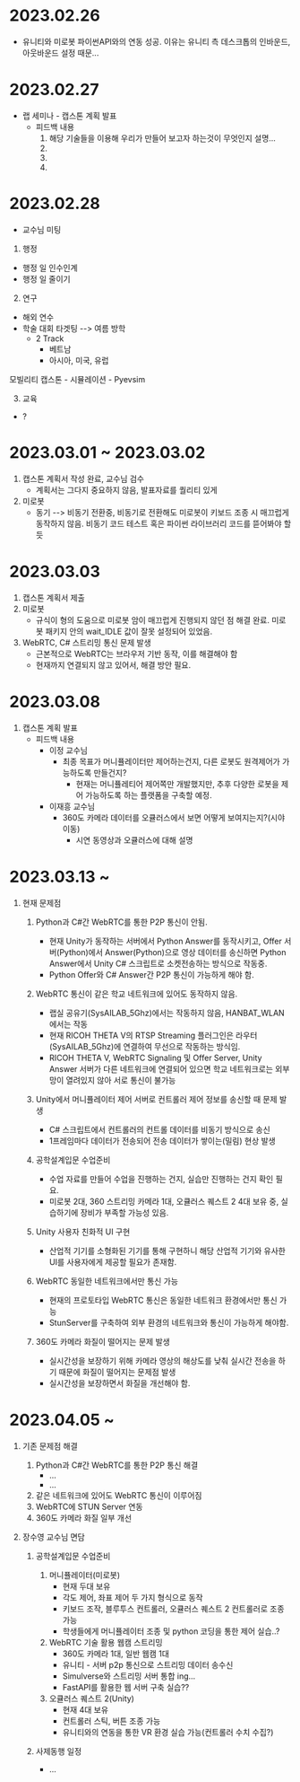 # 2023.02.26
- 유니티와 미로봇 파이썬API와의 연동 성공. 이유는 유니티 측 데스크톱의 인바운드, 아웃바운드 설정 때문...

# 2023.02.27
- 랩 세미나 - 캡스톤 계획 발표
    - 피드백 내용
        1. 해당 기술들을 이용해 우리가 만들어 보고자 하는것이 무엇인지 설명...
        2. 
        3. 
        4. 
        

# 2023.02.28
- 교수님 미팅
1. 행정
- 행정 일 인수인계
- 행정 일 줄이기

2. 연구
- 해외 연수
- 학술 대회 타겟팅 --> 여름 방학
	- 2 Track
		- 베트남 
		- 아시아, 미국, 유럽

모빌리티 캡스톤 - 시뮬레이션 - Pyevsim

3. 교육
- ?

# 2023.03.01 ~ 2023.03.02
1. 캡스톤 계획서 작성 완료, 교수님 검수
    - 계획서는 그다지 중요하지 않음, 발표자료를 퀄리티 있게
2. 미로봇
    - 동기 --> 비동기 전환중, 비동기로 전환해도 미로봇이 키보드 조종 시 매끄럽게 동작하지 않음. 비동기 코드 테스트 혹은 파이썬 라이브러리 코드를 뜯어봐야 할듯


# 2023.03.03
1. 캡스톤 계획서 제출
2. 미로봇
    - 규식이 형의 도움으로 미로봇 암이 매끄럽게 진행되지 않던 점 해결 완료. 미로봇 패키지 안의 wait_IDLE 값이 잘못 설정되어 있었음.
3. WebRTC, C# 스트리밍 통신 문제 발생
    - 근본적으로 WebRTC는 브라우저 기반 동작, 이를 해결해야 함
    - 현재까지 연결되지 않고 있어서, 해결 방안 필요.

# 2023.03.08
1. 캡스톤 계획 발표
    - 피드백 내용
      - 이정 교수님
        - 최종 목표가 머니퓰레이터만 제어하는건지, 다른 로봇도 원격제어가 가능하도록 만들건지?
          - 현재는 머니퓰레티어 제어쪽만 개발했지만, 추후 다양한 로봇을 제어 가능하도록 하는 플랫폼을 구축할 예정.
      - 이재흥 교수님
        - 360도 카메라 데이터를 오큘러스에서 보면 어떻게 보여지는지?(시야 이동)
          - 시연 동영상과 오큘러스에 대해 설명

# 2023.03.13 ~ 
1. 현재 문제점
   1. Python과 C#간 WebRTC를 통한 P2P 통신이 안됨.
      - 현재 Unity가 동작하는 서버에서 Python Answer를 동작시키고, Offer 서버(Python)에서 Answer(Python)으로 영상 데이터를 송신하면 Python Answer에서 Unity C# 스크립트로 소켓전송하는 방식으로 작동중.
       - Python Offer와 C# Answer간 P2P 통신이 가능하게 해야 함.
 
   2. WebRTC 통신이 같은 학교 네트워크에 있어도 동작하지 않음.
        - 랩실 공유기(SysAILAB_5Ghz)에서는 작동하지 않음, HANBAT_WLAN에서는 작동
        - 현재 RICOH THETA V의 RTSP Streaming 플러그인은 라우터(SysAILAB_5Ghz)에 연결하여 무선으로 작동하는 방식임.
        - RICOH THETA V, WebRTC Signaling 및 Offer Server, Unity Answer 서버가 다른 네트워크에 연결되어 있으면 학교 네트워크로는 외부망이 열려있지 않아 서로 통신이 불가능 

   3. Unity에서 머니퓰레이터 제어 서버로 컨트롤러 제어 정보를 송신할 때 문제 발생
        - C# 스크립트에서 컨트롤러의 컨트롤 데이터를 비동기 방식으로 송신
        - 1프레임마다 데이터가 전송되어 전송 데이터가 쌓이는(밀림) 현상 발생

   4. 공학설계입문 수업준비
        - 수업 자료를 만들어 수업을 진행하는 건지, 실습만 진행하는 건지 확인 필요.
        - 미로봇 2대, 360 스트리밍 카메라 1대, 오큘러스 퀘스트 2 4대 보유 중, 실습하기에 장비가 부족할 가능성 있음.
  
   5. Unity 사용자 친화적 UI 구현
         -  산업적 기기를 소형화된 기기를 통해 구현하니 해당 산업적 기기와 유사한 UI를 사용자에게 제공할 필요가 존재함.
        
   6. WebRTC 동일한 네트워크에서만 통신 가능
         -  현재의 프로토타입 WebRTC 통신은 동일한 네트워크 환경에서만 통신 가능
         -  StunServer를 구축하여 외부 환경의 네트워크와 통신이 가능하게 해야함.

   7. 360도 카메라 화질이 떨어지는 문제 발생
         -  실시간성을 보장하기 위해 카메라 영상의 해상도를 낮춰 실시간 전송을 하기 때문에 화질이 떨어지는 문제점 발생
         -  실시간성을 보장하면서 화질을 개선해야 함. 

# 2023.04.05 ~
1. 기존 문제점 해결
   1. Python과 C#간 WebRTC를 통한 P2P 통신 해결
      - ...
      - ...
    2. 같은 네트워크에 있어도 WebRTC 통신이 이루어짐
    3. WebRTC에 STUN Server 연동
    4. 360도 카메라 화질 일부 개선

2. 장수영 교수님 면담
   1. 공학설계입문 수업준비
      1. 머니퓰레이터(미로봇)
           - 현재 두대 보유
           - 각도 제어, 좌표 제어 두 가지 형식으로 동작
           - 키보드 조작, 블루투스 컨트롤러, 오큘러스 퀘스트 2 컨트롤러로 조종 가능
           - 학생들에게 머니퓰레이터 조종 및 python 코딩을 통한 제어 실습..?
       2. WebRTC 기술 활용 웹캠 스트리밍
            - 360도 카메라 1대, 일반 웹캠 1대
            - 유니티 - 서버 p2p 통신으로 스트리밍 데이터 송수신
            - Simulverse와 스트리밍 서버 통합 ing...
            - FastAPI를 활용한 웹 서버 구축 실습??
       3. 오큘러스 퀘스트 2(Unity)
            - 현재 4대 보유
            - 컨트롤러 스틱, 버튼 조종 가능
            - 유니티와의 연동을 통한 VR 환경 실습 가능(컨트롤러 수치 수집?)
   


   2. 사제동행 일정
      - ... 
